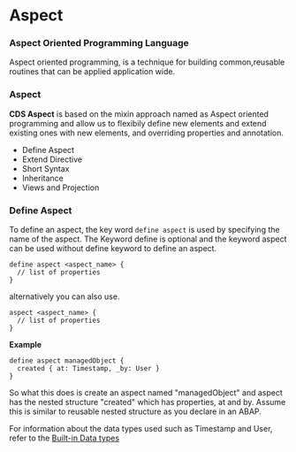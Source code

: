 # Aspect

### Aspect Oriented Programming Language 

Aspect oriented programming, is a technique for building common,reusable routines that can be applied application wide. 

### Aspect

<b>CDS Aspect</b> is based on the mixin approach named as Aspect oriented programming and allow us to flexibily define new elements and extend existing ones with new elements, and overriding properties and annotation. 

- Define Aspect 
- Extend Directive 
- Short Syntax 
- Inheritance 
- Views and Projection 

### Define Aspect

To define an aspect, the key word ``` define aspect ``` is used by specifying the name of the aspect. The Keyword define is optional and the keyword aspect can be used without define keyword to define an aspect. 

```
define aspect <aspect_name> {
  // list of properties 
}
```

alternatively you can also use. 

```
aspect <aspect_name> {
  // list of properties 
}
```

**Example**

```
define aspect managedObject {
  created { at: Timestamp, _by: User }
}
```
So what this does is create an aspect named "managedObject" and aspect has the nested structure "created" which has properties, at and by. 
Assume this is similar to reusable nested structure as you declare in an ABAP.

For information about the data types used such as Timestamp and User, refer to the [Built-in Data types](built-in-cds-datatype.md)

